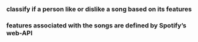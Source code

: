 ### classify if a person like or dislike a song based on its features
### features associated with the songs are defined by Spotify’s web-API
